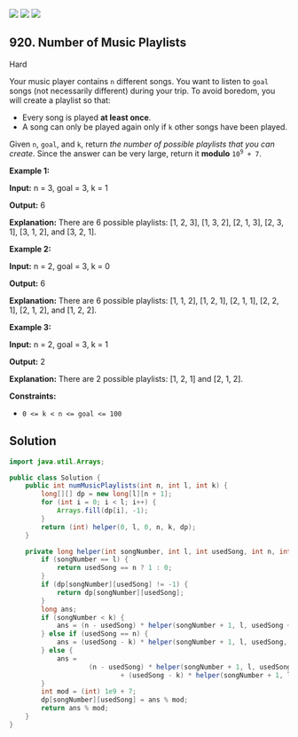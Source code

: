 [![](https://img.shields.io/github/stars/javadev/LeetCode-in-Java?label=Stars&style=flat-square)](https://github.com/javadev/LeetCode-in-Java)
[![](https://img.shields.io/github/forks/javadev/LeetCode-in-Java?label=Fork%20me%20on%20GitHub%20&style=flat-square)](https://github.com/javadev/LeetCode-in-Java/fork)
[![](https://img.shields.io/badge/-LeetCode%20in%20Kotlin-blue?style=flat-square)](https://github.com/javadev/LeetCode-in-Kotlin)

## 920\. Number of Music Playlists

Hard

Your music player contains `n` different songs. You want to listen to `goal` songs (not necessarily different) during your trip. To avoid boredom, you will create a playlist so that:

*   Every song is played **at least once**.
*   A song can only be played again only if `k` other songs have been played.

Given `n`, `goal`, and `k`, return _the number of possible playlists that you can create_. Since the answer can be very large, return it **modulo** <code>10<sup>9</sup> + 7</code>.

**Example 1:**

**Input:** n = 3, goal = 3, k = 1

**Output:** 6

**Explanation:** There are 6 possible playlists: [1, 2, 3], [1, 3, 2], [2, 1, 3], [2, 3, 1], [3, 1, 2], and [3, 2, 1].

**Example 2:**

**Input:** n = 2, goal = 3, k = 0

**Output:** 6

**Explanation:** There are 6 possible playlists: [1, 1, 2], [1, 2, 1], [2, 1, 1], [2, 2, 1], [2, 1, 2], and [1, 2, 2].

**Example 3:**

**Input:** n = 2, goal = 3, k = 1

**Output:** 2

**Explanation:** There are 2 possible playlists: [1, 2, 1] and [2, 1, 2].

**Constraints:**

*   `0 <= k < n <= goal <= 100`

## Solution

```java
import java.util.Arrays;

public class Solution {
    public int numMusicPlaylists(int n, int l, int k) {
        long[][] dp = new long[l][n + 1];
        for (int i = 0; i < l; i++) {
            Arrays.fill(dp[i], -1);
        }
        return (int) helper(0, l, 0, n, k, dp);
    }

    private long helper(int songNumber, int l, int usedSong, int n, int k, long[][] dp) {
        if (songNumber == l) {
            return usedSong == n ? 1 : 0;
        }
        if (dp[songNumber][usedSong] != -1) {
            return dp[songNumber][usedSong];
        }
        long ans;
        if (songNumber < k) {
            ans = (n - usedSong) * helper(songNumber + 1, l, usedSong + 1, n, k, dp);
        } else if (usedSong == n) {
            ans = (usedSong - k) * helper(songNumber + 1, l, usedSong, n, k, dp);
        } else {
            ans =
                    (n - usedSong) * helper(songNumber + 1, l, usedSong + 1, n, k, dp)
                            + (usedSong - k) * helper(songNumber + 1, l, usedSong, n, k, dp);
        }
        int mod = (int) 1e9 + 7;
        dp[songNumber][usedSong] = ans % mod;
        return ans % mod;
    }
}
```